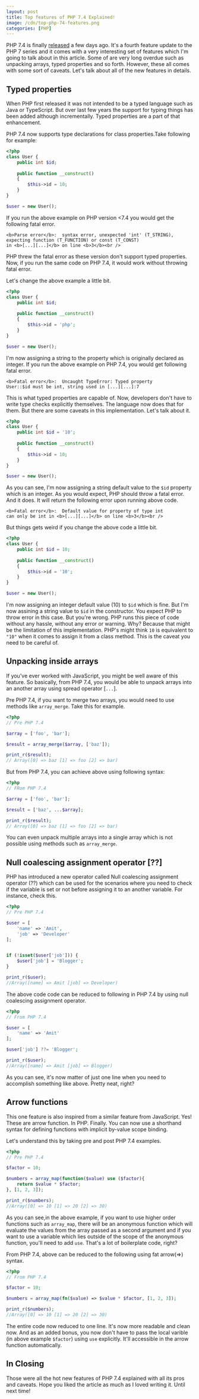 ```yaml
---
layout: post
title: Top features of PHP 7.4 Explained!
image: /cdn/top-php-74-features.png
categories: [PHP]
---
```


PHP 7.4 is finally [released](https://www.php.net/archive/2019.php#2019-11-28-1) a few days ago. It's a fourth feature update to the PHP 7 series and it comes with a very interesting set of features which I'm going to talk about in this article. Some of are very long overdue such as unpacking arrays, typed properties and so forth. However, these all comes with some sort of caveats. Let's talk about all of the new features in details.

## Typed properties

When PHP first released it was not intended to be a typed language such as Java or TypeScript. But over last few years the support for typing things has been added although incrementally. Typed properties are a part of that enhancement. 

PHP 7.4 now supports type declarations for class properties.Take following for example:

```php
<?php
class User {
    public int $id;
    
    public function __construct()
    {
        $this->id = 10;
    }
}

$user = new User();
```

If you run the above example on PHP version <7.4 you would get the following fatal error.

```
<b>Parse error</b>:  syntax error, unexpected 'int' (T_STRING), 
expecting function (T_FUNCTION) or const (T_CONST) 
in <b>[...][...]</b> on line <b>3</b><br />
```

PHP threw the fatal error as these version don't support typed properties. Now, if you run the same code on PHP 7.4, it would work without throwing fatal error. 

Let's change the above example a little bit.

```php
<?php
class User {
    public int $id;
    
    public function __construct()
    {
        $this->id = 'php';
    }
}

$user = new User();
```

I'm now assigning a string to the property which is originally declared as integer. If you run the above example on PHP 7.4, you would get following fatal error.

```
<b>Fatal error</b>:  Uncaught TypeError: Typed property 
User::$id must be int, string used in [...][...]:7
```

This is what typed properties are capable of. Now, developers don't have to write type checks explicitly themselves. The language now does that for them. But there are some caveats in this implementation. Let's talk about it.

```php
<?php
class User {
    public int $id = '10';
    
    public function __construct()
    {
        $this->id = 10;
    }
}

$user = new User();
```

As you can see, I'm now assigning a string default value to the `$id` property which is an integer. As you would expect, PHP should throw a fatal error. And it does. It will return the following error upon running above code.

```
<b>Fatal error</b>:  Default value for property of type int 
can only be int in <b>[...][...]</b> on line <b>3</b><br />
```

But things gets weird if you change the above code a little bit.

```php
<?php
class User {
    public int $id = 10;
    
    public function __construct()
    {
        $this->id = '10';
    }
}

$user = new User();
```

I'm now assigning an integer default value (10) to `$id` which is fine. But I'm now assining a string value to `$id` in the constructor. You expect PHP to throw error in this case. But you're wrong. PHP runs this piece of code without any hassle, without any error or warning. Why? Because that might be the limitation of this implementation. PHP's might think `10` is equivalent to `"10"` when it comes to assign it from a class method. This is the caveat you need to be careful of.

## Unpacking inside arrays

If you've ever worked with JavaScript, you might be well aware of this feature. So basically, from PHP 7.4, you would be able to unpack arrays into an another array using spread operator [`...`].

Pre PHP 7.4, if you want to merge two arrays, you would need to use methods like `array_merge`. Take this for example.

```php
<?php
// Pre PHP 7.4

$array = ['foo', 'bar'];

$result = array_merge($array, ['baz']);

print_r($result);
// Array([0] => baz [1] => foo [2] => bar)
```

But from PHP 7.4, you can achieve above using following syntax:

```php
<?php
// FRom PHP 7.4

$array = ['foo', 'bar'];

$result = ['baz', ...$array];

print_r($result);
// Array([0] => baz [1] => foo [2] => bar)
```

You can even unpack multiple arrays into a single array which is not possible using methods such as `array_merge`.

## Null coalescing assignment operator [??]

PHP has introduced a new operator called Null coalescing assignment operator (??) which can be used for the scenarios where you need to check if the variable is set or not before assigning it to an another variable. For instance, check this.

```php
<?php
// Pre PHP 7.4

$user = [
    'name' => 'Amit', 
    'job' => 'Developer'
];


if (!isset($user['job'])) {
    $user['job'] = 'Blogger'; 
}

print_r($user);
//Array([name] => Amit [job] => Developer)
```

The above code code can be reduced to following in PHP 7.4 by using null coalescing assignment operator.

```php
<?php
// From PHP 7.4

$user = [
    'name' => 'Amit'
];

$user['job'] ??= 'Blogger'; 

print_r($user);
//Array([name] => Amit [job] => Blogger)
```

As you can see, it's now matter of just one line when you need to accomplish something like above. Pretty neat, right?

## Arrow functions

This one feature is also inspired from a similar feature from JavaScript. Yes! These are arrow function. In PHP. Finally. You can now use a shorthand syntax for defining functions with implicit by-value scope binding. 

Let's understand this by taking pre and post PHP 7.4 examples.

```php
<?php
// Pre PHP 7.4

$factor = 10;

$numbers = array_map(function($value) use ($factor){
    return $value * $factor;
}, [1, 2, 3]);

print_r($numbers);
//Array([0] => 10 [1] => 20 [2] => 30)
```

As you can see,in the above example, if you want to use higher order functions such as `array_map`, there will be an anonymous function which will evaluate the values from the array passed as a second argument and if you want to use a variable which lies outside of the scope of the anonymous function, you'll need to add `use`. That's a lot of boilerplate code, right?

From PHP 7.4, above can be reduced to the following using fat arrow(=>) syntax.

```php
<?php
// From PHP 7.4

$factor = 10;

$numbers = array_map(fn($value) => $value * $factor, [1, 2, 3]);

print_r($numbers);
//Array([0] => 10 [1] => 20 [2] => 30)
```

The entire code now reduced to one line. It's now more readable and clean now. And as an added bonus, you now don't have to pass the local varible (in above example `$factor`) using `use` explicitly. It'll accessible in the arrow function automatically.

## In Closing

Those were all the hot new features of PHP 7.4 explained with all its pros and caveats. Hope you liked the article as much as I loved writing it. Until next time! 
